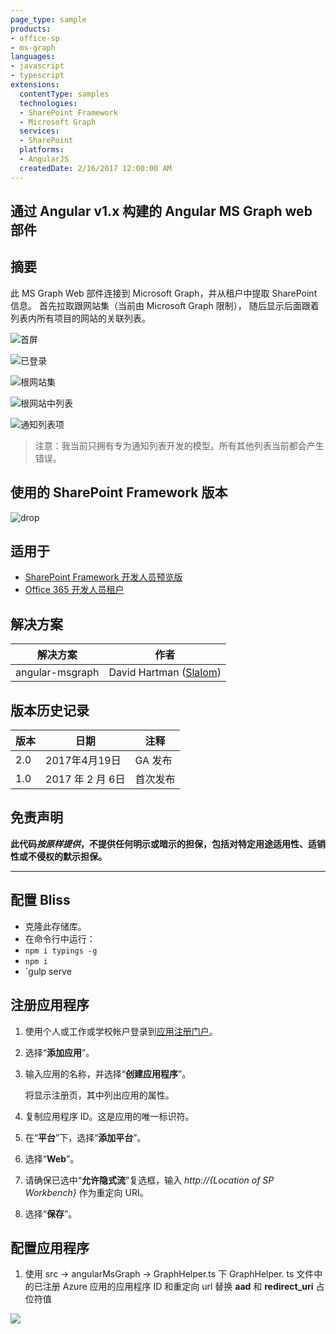 ```yaml
---
page_type: sample
products:
- office-sp
- ms-graph
languages:
- javascript
- typescript
extensions:
  contentType: samples
  technologies:
  - SharePoint Framework
  - Microsoft Graph
  services:
  - SharePoint
  platforms:
  - AngularJS
  createdDate: 2/16/2017 12:00:00 AM
---
```

## 通过 Angular v1.x 构建的 Angular MS Graph web 部件

## 摘要
此 MS Graph Web 部件连接到 Microsoft Graph，并从租户中提取 SharePoint 信息。
首先拉取跟网站集（当前由 Microsoft Graph 限制），
随后显示后面跟着列表内所有项目的网站的关联列表。

![首屏](./assets/Connect.png)

![已登录](./assets/Connected.png)

![根网站集](./assets/Root.png)

![根网站中列表](./assets/Lists.png)

![通知列表项](./assets/Items.png)


> 注意：我当前只拥有专为通知列表开发的模型。所有其他列表当前都会产生错误。

## 使用的 SharePoint Framework 版本 
![drop](https://img.shields.io/badge/drop-ga-green.svg)

## 适用于

* [SharePoint Framework 开发人员预览版](https://docs.microsoft.com/sharepoint/dev/spfx/sharepoint-framework-overview)
* [Office 365 开发人员租户](https://docs.microsoft.com/sharepoint/dev/spfx/set-up-your-developer-tenant)

## 解决方案

解决方案|作者
--------|---------
angular-msgraph|David Hartman ([Slalom](https://slalom.com))

## 版本历史记录

版本 |日期 |注释
-------|----|--------
2.0 |2017年4月19日 | GA 发布
1.0 |2017 年 2 月 6日 |首次发布

## 免责声明
**此代码*按原样提供*，不提供任何明示或暗示的担保，包括对特定用途适用性、适销性或不侵权的默示担保。**

---

## 配置 Bliss
- 克隆此存储库。
- 在命令行中运行：
 - `npm i typings -g`
 - `npm i`
 - `gulp serve

## 注册应用程序

1. 使用个人或工作或学校帐户登录到[应用注册门户](https://apps.dev.microsoft.com/)。

2. 选择“**添加应用**”。

3. 输入应用的名称，并选择“**创建应用程序**”。

   将显示注册页，其中列出应用的属性。

4. 复制应用程序 ID。这是应用的唯一标识符。

5. 在“**平台**”下，选择“**添加平台**”。

6. 选择“**Web**”。

7. 请确保已选中“**允许隐式流**”复选框，输入 *http://{Location of SP Workbench}* 作为重定向 URI。

8. 选择“**保存**”。

## 配置应用程序
1. 使用 src -> angularMsGraph -> GraphHelper.ts 下 GraphHelper.
ts 文件中的已注册 Azure 应用的应用程序 ID 和重定向 url 替换 **aad** 和 **redirect\_uri** 占位符值

<img src="https://telemetry.sharepointpnp.com/sp-dev-fx-webparts/samples/angular-msgraph" /> 